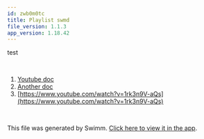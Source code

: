 ```yaml
---
id: zwb0m0tc
title: Playlist swmd
file_version: 1.1.3
app_version: 1.18.42
---
```


<!-- Intro - Do not remove this comment -->
test

<br/>

<!-- Steps - Do not remove this comment -->
1. [Youtube doc](youtube-doc.35entzja.sw.md)
2. [Another doc](another-doc.jo7ap1bo.sw.md)
3. [https://www.youtube.com/watch?v=1rk3n9V-aQs](https://www.youtube.com/watch?v=1rk3n9V-aQs)


<br/>

This file was generated by Swimm. [Click here to view it in the app](https://swimm-web-app.web.app/repos/Z2l0aHViJTNBJTNBY3NoYXJwLXNoYXVsLXRlc3QlM0ElM0Fzd2ltbWlv/playlists/zwb0m0tc).

